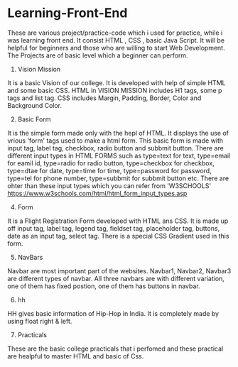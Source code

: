 # Learning-Front-End
These are various project/practice-code which i used for practice, while i was learning front end. It consist HTML , CSS , basic Java Script. It will be helpful for beginners and those who are willing to start Web Development. 
The Projects are of basic level which a beginner can perform.  


1) Vision Mission

It is a basic Vision of our college. It is developed with help of simple HTML and some basic CSS.
HTML in VISION MISSION includes H1 tags, some p tags and list tag.
CSS includes Margin, Padding, Border, Color and Background Color.


2) Basic Form

It is the simple form made only with the hepl of HTML. It displays the use of vrious 'form' tags used to make a html form.
This basic form is made with input tag, label tag, checkbox, radio button and subbmit button.
There are different input types in HTML FORMS such as type=text for text, type=email for eamil id, type=radio for radio button, type=checkbox for checkbox, type=dtae for date, type=time for time, type=password for password, type=tel for phone number, type=subbmit for subbmit button etc. 
There are ohter than these input types which you can refer from 'W3SCHOOLS'  https://www.w3schools.com/html/html_form_input_types.asp


4) Form

It is a Flight Registration Form developed with HTML ans CSS. 
It is made up off input tag, label tag, legend tag, fieldset tag, placeholder tag, buttons, date as an input tag, select tag. There is a special CSS Gradient used in this form.  

5) NavBars

Navbar are most important part of the websites.
Navbar1, Navbar2, Navbar3 are different types of navbar. All three navbars are with different variation, one of them has fixed postion, one of them has buttons in navbar.


6) hh

HH gives basic information of Hip-Hop in India. It is completely made by using float right & left.


7) Practicals

These are the basic college practicals that i perfomed and these practical are healpful to master HTML and basic of Css.

   



